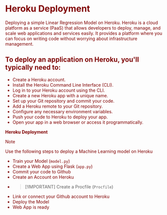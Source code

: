 # <font color="maroon"> Heroku Deployment

Deploying a simple Linear Regression Model on Heroku. Heroku is a cloud platform as a service (PaaS) that allows developers to deploy, manage, and scale web applications and services easily. It provides a platform where you can focus on writing code without worrying about infrastructure management.

## To deploy an application on Heroku, you'll typically need to:

- Create a Heroku account.
- Install the Heroku Command Line Interface (CLI).
- Log in to your Heroku account using the CLI.
- Create a new Heroku app with a unique name.
- Set up your Git repository and commit your code.
- Add a Heroku remote to your Git repository.
- Configure any necessary environment variables.
- Push your code to Heroku to deploy your app.
- Open your app in a web browser or access it programmatically.


**Heroku Deployment**
> [!NOTE] 
Use the following steps to deploy a Machine Learning model on Heroku
- Train your Model (`model.py`) 
- Create a Web App using Flask (`app.py`) 
- Commit your code to Github
- Create an Account on Heroku
- > [!IMPORTANT] Create a Procfile (`Procfile`) 
- Link or connect your Github account to Heroku
- Deploy the Model
- Web App is ready


